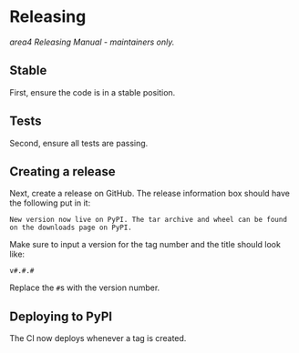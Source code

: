 # Releasing

*area4 Releasing Manual - maintainers only.*

## Stable

First, ensure the code is in a stable position.

## Tests

Second, ensure all tests are passing.

## Creating a release

Next, create a release on GitHub. The release information box should have the following put in it:

```
New version now live on PyPI. The tar archive and wheel can be found on the downloads page on PyPI.
```

Make sure to input a version for the tag number and the title should look like:

```
v#.#.#
```

Replace the `#`s with the version number.

## Deploying to PyPI

The CI now deploys whenever a tag is created.

